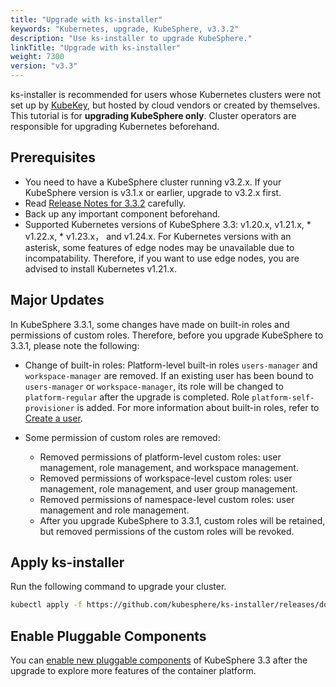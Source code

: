 ```yaml
---
title: "Upgrade with ks-installer"
keywords: "Kubernetes, upgrade, KubeSphere, v3.3.2"
description: "Use ks-installer to upgrade KubeSphere."
linkTitle: "Upgrade with ks-installer"
weight: 7300
version: "v3.3"
---
```


ks-installer is recommended for users whose Kubernetes clusters were not set up by [KubeKey](../../installing-on-linux/introduction/kubekey/), but hosted by cloud vendors or created by themselves. This tutorial is for **upgrading KubeSphere only**. Cluster operators are responsible for upgrading Kubernetes beforehand.

## Prerequisites

- You need to have a KubeSphere cluster running v3.2.x. If your KubeSphere version is v3.1.x or earlier, upgrade to v3.2.x first.
- Read [Release Notes for 3.3.2](../../../v3.3/release/release-v332/) carefully.
- Back up any important component beforehand.
- Supported Kubernetes versions of KubeSphere 3.3: v1.20.x, v1.21.x, * v1.22.x,  * v1.23.x， and v1.24.x. For Kubernetes versions with an asterisk, some features of edge nodes may be unavailable due to incompatability. Therefore, if you want to use edge nodes, you are advised to install Kubernetes v1.21.x.

## Major Updates

In KubeSphere 3.3.1, some changes have made on built-in roles and permissions of custom roles. Therefore, before you upgrade KubeSphere to 3.3.1, please note the following:

   - Change of built-in roles: Platform-level built-in roles `users-manager` and `workspace-manager` are removed. If an existing user has been bound to `users-manager` or `workspace-manager`, its role will be changed to `platform-regular` after the upgrade is completed. Role `platform-self-provisioner` is added. For more information about built-in roles, refer to [Create a user](../../quick-start/create-workspace-and-project).

   - Some permission of custom roles are removed:
       - Removed permissions of platform-level custom roles: user management, role management, and workspace management.
       - Removed permissions of workspace-level custom roles: user management, role management, and user group management.
       - Removed permissions of namespace-level custom roles: user management and role management.
       - After you upgrade KubeSphere to 3.3.1, custom roles will be retained, but removed permissions of the custom roles will be revoked.

## Apply ks-installer

Run the following command to upgrade your cluster.

```bash
kubectl apply -f https://github.com/kubesphere/ks-installer/releases/download/v3.3.2/kubesphere-installer.yaml  --force
```

## Enable Pluggable Components

You can [enable new pluggable components](../../pluggable-components/overview/) of KubeSphere 3.3 after the upgrade to explore more features of the container platform.

